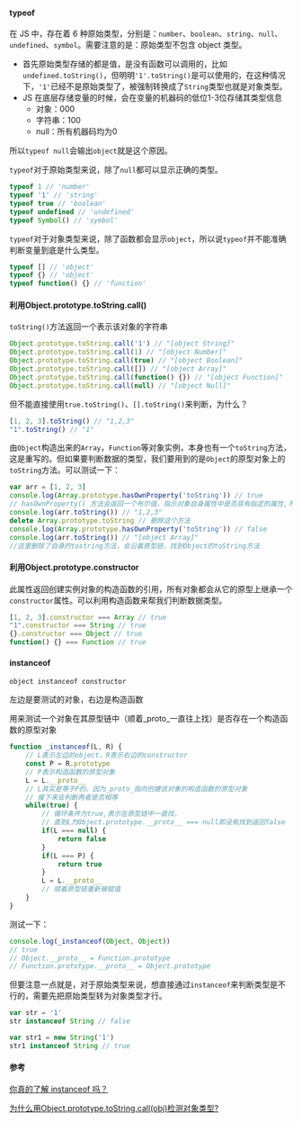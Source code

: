 #### typeof

在 JS 中，存在着 6 种原始类型，分别是：`number`、`boolean`、`string`、`null`、`undefined`、`symbol`。需要注意的是：原始类型不包含 object 类型。

- 首先原始类型存储的都是值，是没有函数可以调用的，比如`undefined.toString()`，但明明`'1'.toString()`是可以使用的，在这种情况下，`'1'`已经不是原始类型了，被强制转换成了`String`类型也就是对象类型。
- JS 在底层存储变量的时候，会在变量的机器码的低位1-3位存储其类型信息
  - 对象：000
  - 字符串：100
  - null：所有机器码均为0

所以`typeof null`会输出`object`就是这个原因。

`typeof`对于原始类型来说，除了`null`都可以显示正确的类型。

```javascript
typeof 1 // 'number'
typeof '1' // 'string'
typeof true // 'boolean'
typeof undefined // 'undefined'
typeof Symbol() // 'symbol'
```

`typeof`对于对象类型来说，除了函数都会显示`object`，所以说`typeof`并不能准确判断变量到底是什么类型。

```javascript
typeof [] // 'object'
typeof {} // 'object'
typeof function() {} // 'function'
```

#### 利用Object.prototype.toString.call()

`toString()`方法返回一个表示该对象的字符串

```javascript
Object.prototype.toString.call('1') // "[object String]"
Object.prototype.toString.call(1) // "[object Number]"
Object.prototype.toString.call(true) // "[object Boolean]"
Object.prototype.toString.call([]) // "[object Array]"
Object.prototype.toString.call(function() {}) // "[object Function]"
Object.prototype.toString.call(null) // "[object Null]"
```

但不能直接使用`true.toString()`、`[].toString()`来判断，为什么？

```javascript
[1, 2, 3].toString() // "1,2,3"
"1".toString() // "1"
```

由`Object`构造出来的`Array`，`Function`等对象实例，本身也有一个`toString`方法，这是重写的。但如果要判断数据的类型，我们要用到的是`Object`的原型对象上的`toString`方法。可以测试一下：

```javascript
var arr = [1, 2, 3]
console.log(Array.prototype.hasOwnProperty('toString')) // true
// hasOwnProperty() 方法会返回一个布尔值，指示对象自身属性中是否具有指定的属性,不会包含继承的属性
console.log(arr.toString()) // "1,2,3"
delete Array.prototype.toString // 删除这个方法
console.log(Array.prototype.hasOwnProperty('toString')) // false
console.log(arr.toString()) // "[object Array]"
//这里删除了自身的tostring方法，会沿着原型链，找到Object的toString方法
```

#### 利用Object.prototype.constructor

此属性返回创建实例对象的构造函数的引用，所有对象都会从它的原型上继承一个`constructor`属性。可以利用构造函数来帮我们判断数据类型。

```javascript
[1, 2, 3].constructor === Array // true
"1".constructor === String // true
{}.constructor === Object // true
function() {} === Function // true
```

#### instanceof

`object instanceof constructor`

左边是要测试的对象，右边是构造函数

用来测试一个对象在其原型链中（顺着&#95;proto&#95;一直往上找）是否存在一个构造函数的原型对象

```javascript
function _instanceof(L, R) {
    // L表示左边的object，R表示右边的constructor
    const P = R.prototype
    // P表示构造函数的原型对象
    L = L.__proto__
    // L其实是等于P的，因为_proto_指向创建该对象的构造函数的原型对象
    // 接下来会判断两者是否相等
    while(true) {
        // 循环条件为true,表示在原型链中一直找，
        // 直到L为Object.prototype.__proto__ === null即没有找到返回false
        if(L === null) {
            return false
        }
        if(L === P) {
            return true
        }
        L = L.__proto__
        // 顺着原型链重新被赋值
    }
}
```

测试一下：

```javascript
console.log(_instanceof(Object, Object))
// true
// Object.__proto__ = Function.prototype
// Function.prototype.__proto__ = Object.prototype
```

但要注意一点就是，对于原始类型来说，想直接通过`instanceof`来判断类型是不行的，需要先把原始类型转为对象类型才行。

```javascript
var str = '1'
str instanceof String // false

var str1 = new String('1')
str1 instanceof String // true
```

#### 参考

[你真的了解 instanceof 吗？](https://github.com/amandakelake/blog/issues/36)

[为什么用Object.prototype.toString.call(obj)检测对象类型?](https://www.cnblogs.com/youhong/p/6209054.html)

